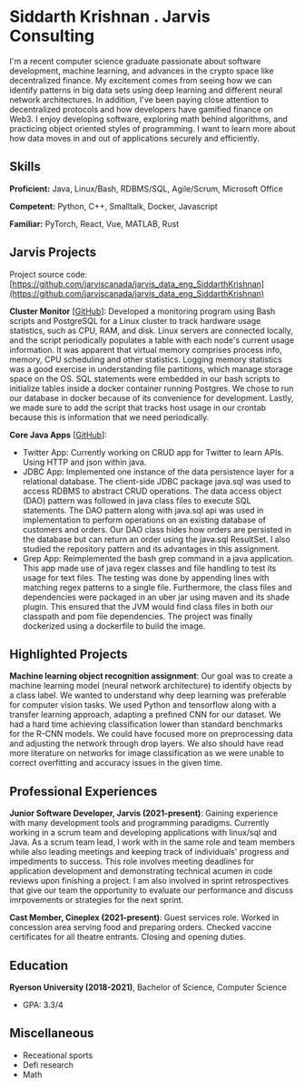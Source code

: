 # Siddarth Krishnan . Jarvis Consulting

I'm a recent computer science graduate passionate about software development, machine learning, and advances in the crypto space like decentralized finance. My excitement comes from seeing how we can identify patterns in big data sets using deep learning and different neural network architectures. In addition, I've been paying close attention to decentralized protocols and how developers have gamified finance on Web3. I enjoy developing software, exploring math behind algorithms, and practicing object oriented styles of programming. I want to learn more about how data moves in and out of applications securely and efficiently.

## Skills

**Proficient:** Java, Linux/Bash, RDBMS/SQL, Agile/Scrum, Microsoft Office

**Competent:** Python, C++, Smalltalk, Docker, Javascript

**Familiar:** PyTorch, React, Vue, MATLAB, Rust

## Jarvis Projects

Project source code: [https://github.com/jarviscanada/jarvis_data_eng_SiddarthKrishnan](https://github.com/jarviscanada/jarvis_data_eng_SiddarthKrishnan)


**Cluster Monitor** [[GitHub](https://github.com/jarviscanada/jarvis_data_eng_SiddarthKrishnan/tree/master/linux_sql)]: Developed a monitoring program using Bash scripts and PostgreSQL for a Linux cluster to track hardware usage statistics, such as CPU, RAM, and disk. Linux servers are connected locally, and the script periodically populates a table with each node's current usage information. It was apparent that virtual memory comprises process info, memory, CPU scheduling and other statistics. Logging memory statistics was a good exercise in understanding file partitions, which manage storage space on the OS. SQL statements were embedded in our bash scripts to initialize tables inside a docker container running Postgres. We chose to run our database in docker because of its convenience for development. Lastly, we made sure to add the script that tracks host usage in our crontab because this is information that we need periodically.

**Core Java Apps** [[GitHub](https://github.com/jarviscanada/jarvis_data_eng_SiddarthKrishnan/tree/masterhttps://github.com/jarviscanada/jarvis_data_eng_SiddarthKrishnan/tree/master/core_java)]:
      
  - Twitter App: Currently working on CRUD app for Twitter to learn APIs. Using HTTP and json within java.
  - JDBC App: Implemented one instance of the data persistence layer for a relational database. The client-side JDBC package java.sql was used to access RDBMS to abstract CRUD operations. The data access object (DAO) pattern was followed in java class files to execute SQL statements. The DAO pattern along with java.sql api was used in implementation to perform operations on an existing database of customers and orders. Our DAO class hides how orders are persisted in the database but can return an order using the java.sql ResultSet. I also studied the repository pattern and its advantages in this assignment.
  - Grep App: Reimplemented the bash grep command in a java application. This app made use of java regex classes and file handling to test its usage for text files. The testing was done by appending lines with matching regex patterns to a single file. Furthermore, the class files and dependencies were packaged in an uber jar using maven and its shade plugin. This ensured that the JVM would find class files in both our classpath and pom file dependencies. The project was finally dockerized using a dockerfile to build the image.


## Highlighted Projects
**Machine learning object recognition assignment**: Our goal was to create a machine learning model (neural network architecture) to identify objects by a class label. We wanted to understand why deep learning was preferable for computer vision tasks. We used Python and tensorflow along with a transfer learning approach, adapting a prefined CNN for our dataset. We had a hard time achieving classification lower than standard benchmarks for the R-CNN models. We could have focused more on preprocessing data and adjusting the network through drop layers. We also should have read more literature on networks for image classification as we were unable to correct overfitting and accuracy issues in the given time.


## Professional Experiences

**Junior Software Developer, Jarvis (2021-present)**: Gaining experience with many development tools and programming paradigms. Currently working in a scrum team and developing applications with linux/sql and Java. As a scrum team lead, I work with in the same role and team members while also leading meetings and keeping track of individuals' progress and impediments to success. This role involves meeting deadlines for application development and demonstrating technical acumen in code reviews upon finishing a project. I am also involved in sprint retrospectives that give our team the opportunity to evaluate our performance and discuss imrpovements or strategies for the next sprint.

**Cast Member, Cineplex (2021-present)**: Guest services role. Worked in concession area serving food and preparing orders. Checked vaccine certificates for all theatre entrants. Closing and opening duties.


## Education
**Ryerson University (2018-2021)**, Bachelor of Science, Computer Science
- GPA: 3.3/4


## Miscellaneous
- Receational sports
- Defi research
- Math